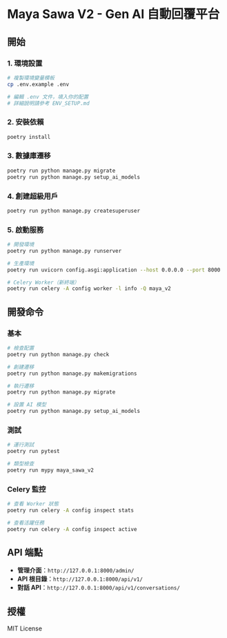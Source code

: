 # Maya Sawa V2 - Gen AI 自動回覆平台

## 開始

### 1. 環境設置

```bash
# 複製環境變量模板
cp .env.example .env

# 編輯 .env 文件，填入你的配置
# 詳細說明請參考 ENV_SETUP.md
```

### 2. 安裝依賴

```bash
poetry install
```

### 3. 數據庫遷移

```bash
poetry run python manage.py migrate
poetry run python manage.py setup_ai_models
```

### 4. 創建超級用戶

```bash
poetry run python manage.py createsuperuser
```

### 5. 啟動服務

```bash
# 開發環境
poetry run python manage.py runserver

# 生產環境
poetry run uvicorn config.asgi:application --host 0.0.0.0 --port 8000

# Celery Worker（新終端）
poetry run celery -A config worker -l info -Q maya_v2
```

## 開發命令

### 基本
```bash
# 檢查配置
poetry run python manage.py check

# 創建遷移
poetry run python manage.py makemigrations

# 執行遷移
poetry run python manage.py migrate

# 設置 AI 模型
poetry run python manage.py setup_ai_models
```

### 測試
```bash
# 運行測試
poetry run pytest

# 類型檢查
poetry run mypy maya_sawa_v2
```

### Celery 監控
```bash
# 查看 Worker 狀態
poetry run celery -A config inspect stats

# 查看活躍任務
poetry run celery -A config inspect active
```

## API 端點

- **管理介面**：`http://127.0.0.1:8000/admin/`
- **API 根目錄**：`http://127.0.0.1:8000/api/v1/`
- **對話 API**：`http://127.0.0.1:8000/api/v1/conversations/`


## 授權

MIT License
